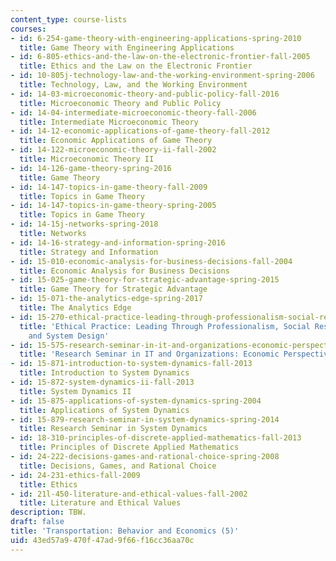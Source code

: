 ```yaml
---
content_type: course-lists
courses:
- id: 6-254-game-theory-with-engineering-applications-spring-2010
  title: Game Theory with Engineering Applications
- id: 6-805-ethics-and-the-law-on-the-electronic-frontier-fall-2005
  title: Ethics and the Law on the Electronic Frontier
- id: 10-805j-technology-law-and-the-working-environment-spring-2006
  title: Technology, Law, and the Working Environment
- id: 14-03-microeconomic-theory-and-public-policy-fall-2016
  title: Microeconomic Theory and Public Policy
- id: 14-04-intermediate-microeconomic-theory-fall-2006
  title: Intermediate Microeconomic Theory
- id: 14-12-economic-applications-of-game-theory-fall-2012
  title: Economic Applications of Game Theory
- id: 14-122-microeconomic-theory-ii-fall-2002
  title: Microeconomic Theory II
- id: 14-126-game-theory-spring-2016
  title: Game Theory
- id: 14-147-topics-in-game-theory-fall-2009
  title: Topics in Game Theory
- id: 14-147-topics-in-game-theory-spring-2005
  title: Topics in Game Theory
- id: 14-15j-networks-spring-2018
  title: Networks
- id: 14-16-strategy-and-information-spring-2016
  title: Strategy and Information
- id: 15-010-economic-analysis-for-business-decisions-fall-2004
  title: Economic Analysis for Business Decisions
- id: 15-025-game-theory-for-strategic-advantage-spring-2015
  title: Game Theory for Strategic Advantage
- id: 15-071-the-analytics-edge-spring-2017
  title: The Analytics Edge
- id: 15-270-ethical-practice-leading-through-professionalism-social-responsibility-and-system-design-spring-2016
  title: 'Ethical Practice: Leading Through Professionalism, Social Responsibility,
    and System Design'
- id: 15-575-research-seminar-in-it-and-organizations-economic-perspectives-spring-2004
  title: 'Research Seminar in IT and Organizations: Economic Perspectives'
- id: 15-871-introduction-to-system-dynamics-fall-2013
  title: Introduction to System Dynamics
- id: 15-872-system-dynamics-ii-fall-2013
  title: System Dynamics II
- id: 15-875-applications-of-system-dynamics-spring-2004
  title: Applications of System Dynamics
- id: 15-879-research-seminar-in-system-dynamics-spring-2014
  title: Research Seminar in System Dynamics
- id: 18-310-principles-of-discrete-applied-mathematics-fall-2013
  title: Principles of Discrete Applied Mathematics
- id: 24-222-decisions-games-and-rational-choice-spring-2008
  title: Decisions, Games, and Rational Choice
- id: 24-231-ethics-fall-2009
  title: Ethics
- id: 21l-450-literature-and-ethical-values-fall-2002
  title: Literature and Ethical Values
description: TBW.
draft: false
title: 'Transportation: Behavior and Economics (5)'
uid: 43ed57a9-470f-47ad-9f66-f16cc36aa70c
---
```

